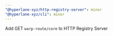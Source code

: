 ```yaml
---
"@hyperlane-xyz/http-registry-server": minor
"@hyperlane-xyz/cli": minor
---
```


Add GET `warp-route/core` to HTTP Registry Server
